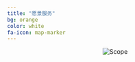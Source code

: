 ```yaml
---
title: "愿景服务"
bg: orange
color: white
fa-icon: map-marker
---
```


<div style='text-align:center'>
<img class="img-sponsor" alt="Scope" src="{{ site.baseurl }}/img/why.png" style=" ">
</div>
